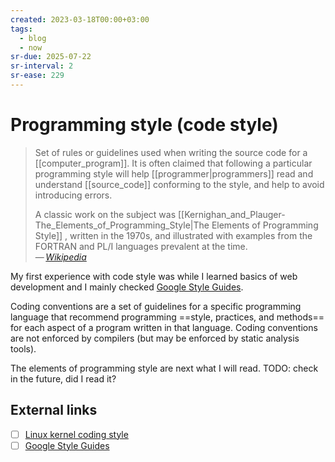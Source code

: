 ```yaml
---
created: 2023-03-18T00:00+03:00
tags:
  - blog
  - now
sr-due: 2025-07-22
sr-interval: 2
sr-ease: 229
---
```


# Programming style (code style)

> Set of rules or guidelines used when writing the source code for a [[computer_program]]. It is often claimed that following a particular programming style will help [[programmer|programmers]] read and understand [[source_code]] conforming to the style, and help to avoid introducing errors.
>
> A classic work on the subject was [[Kernighan_and_Plauger-The_Elements_of_Programming_Style|The Elements of Programming Style]] , written in the 1970s, and illustrated with examples from the FORTRAN and PL/I languages prevalent at the time.\
> — <cite>[Wikipedia](https://en.wikipedia.org/wiki/Programming_style)</cite>

My first experience with code style was while I learned basics of web development and I mainly checked [Google Style Guides](https://google.github.io/styleguide/).

Coding conventions are a set of guidelines for a specific programming language that recommend programming ==style, practices, and methods== for each aspect of a program written in that language. Coding conventions are not enforced by compilers (but may be enforced by static analysis tools).

The elements of programming style are next what I will read. TODO: check in the future, did I read it?

## External links

- [ ] [Linux kernel coding style](https://www.kernel.org/doc/Documentation/process/coding-style.rst)
- [ ] [Google Style Guides](https://google.github.io/styleguide/)
